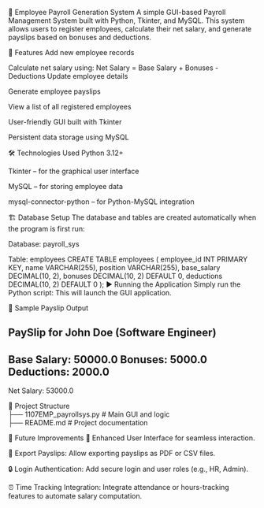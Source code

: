 💼 Employee Payroll Generation System
A simple GUI-based Payroll Management System built with Python, Tkinter, and MySQL. This system allows users to register employees, calculate their net salary, and generate payslips based on bonuses and deductions.

🚀 Features
Add new employee records

Calculate net salary using:
Net Salary = Base Salary + Bonuses - Deductions
Update employee details

Generate employee payslips

View a list of all registered employees

User-friendly GUI built with Tkinter

Persistent data storage using MySQL

🛠️ Technologies Used
Python 3.12+

Tkinter – for the graphical user interface

MySQL – for storing employee data

mysql-connector-python – for Python-MySQL integration

🏗️ Database Setup
The database and tables are created automatically when the program is first run:

Database: payroll_sys

Table: employees
CREATE TABLE employees (
    employee_id INT PRIMARY KEY,
    name VARCHAR(255),
    position VARCHAR(255),
    base_salary DECIMAL(10, 2),
    bonuses DECIMAL(10, 2) DEFAULT 0,
    deductions DECIMAL(10, 2) DEFAULT 0
);
▶️ Running the Application
Simply run the Python script:
This will launch the GUI application.

🧾 Sample Payslip Output

PaySlip for John Doe (Software Engineer)
-----------------------------------------------------
Base Salary: 50000.0
Bonuses: 5000.0
Deductions: 2000.0
-----------------------------------------------------
Net Salary: 53000.0

📂 Project Structure
<br>
├── 1107EMP_payrollsys.py          # Main GUI and logic
<br>
├── README.md               # Project documentation

🚧 Future Improvements
🎨 Enhanced User Interface for seamless interaction.

📄 Export Payslips: Allow exporting payslips as PDF or CSV files.

🔒 Login Authentication: Add secure login and user roles (e.g., HR, Admin).

⏰ Time Tracking Integration: Integrate attendance or hours-tracking features to automate salary computation.
